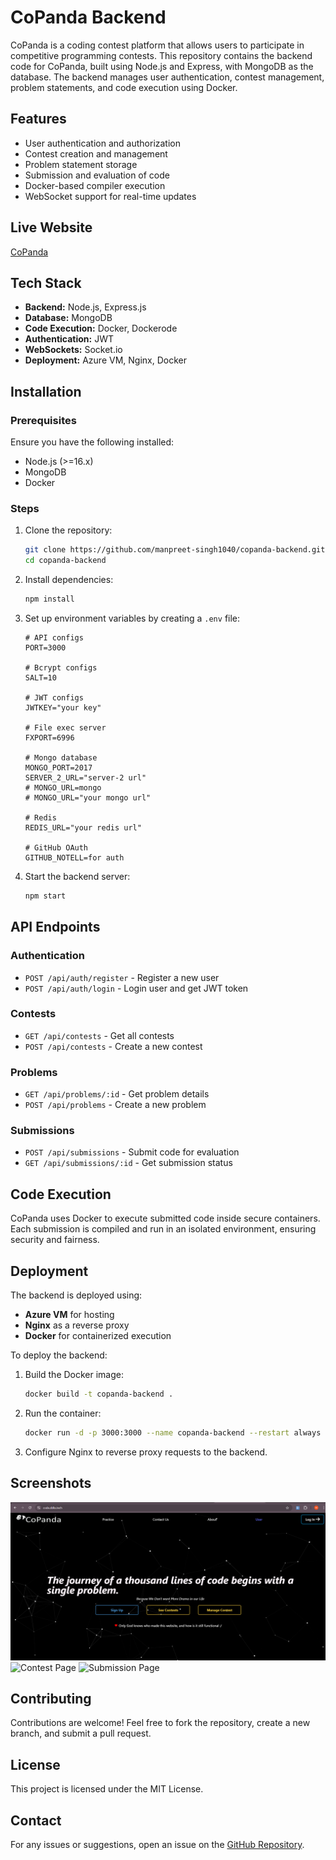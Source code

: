 # CoPanda Backend

CoPanda is a coding contest platform that allows users to participate in competitive programming contests. This repository contains the backend code for CoPanda, built using Node.js and Express, with MongoDB as the database. The backend manages user authentication, contest management, problem statements, and code execution using Docker.

## Features
- User authentication and authorization
- Contest creation and management
- Problem statement storage
- Submission and evaluation of code
- Docker-based compiler execution
- WebSocket support for real-time updates

## Live Website
[CoPanda](https://code.ddks.tech/)

## Tech Stack
- **Backend:** Node.js, Express.js
- **Database:** MongoDB
- **Code Execution:** Docker, Dockerode
- **Authentication:** JWT
- **WebSockets:** Socket.io
- **Deployment:** Azure VM, Nginx, Docker

## Installation

### Prerequisites
Ensure you have the following installed:
- Node.js (>=16.x)
- MongoDB
- Docker

### Steps
1. Clone the repository:
   ```bash
   git clone https://github.com/manpreet-singh1040/copanda-backend.git
   cd copanda-backend
   ```
2. Install dependencies:
   ```bash
   npm install
   ```
3. Set up environment variables by creating a `.env` file:
   ```
   # API configs
   PORT=3000

   # Bcrypt configs
   SALT=10

   # JWT configs
   JWTKEY="your key"

   # File exec server
   FXPORT=6996

   # Mongo database
   MONGO_PORT=2017
   SERVER_2_URL="server-2 url"
   # MONGO_URL=mongo
   # MONGO_URL="your mongo url"

   # Redis
   REDIS_URL="your redis url"

   # GitHub OAuth
   GITHUB_NOTELL=for auth
   ```
4. Start the backend server:
   ```bash
   npm start
   ```

## API Endpoints

### Authentication
- `POST /api/auth/register` - Register a new user
- `POST /api/auth/login` - Login user and get JWT token

### Contests
- `GET /api/contests` - Get all contests
- `POST /api/contests` - Create a new contest

### Problems
- `GET /api/problems/:id` - Get problem details
- `POST /api/problems` - Create a new problem

### Submissions
- `POST /api/submissions` - Submit code for evaluation
- `GET /api/submissions/:id` - Get submission status

## Code Execution
CoPanda uses Docker to execute submitted code inside secure containers. Each submission is compiled and run in an isolated environment, ensuring security and fairness.

## Deployment
The backend is deployed using:
- **Azure VM** for hosting
- **Nginx** as a reverse proxy
- **Docker** for containerized execution

To deploy the backend:
1. Build the Docker image:
   ```bash
   docker build -t copanda-backend .
   ```
2. Run the container:
   ```bash
   docker run -d -p 3000:3000 --name copanda-backend --restart always copanda-backend
   ```
3. Configure Nginx to reverse proxy requests to the backend.

## Screenshots
![CoPanda Homepage](assets/homepage.png)
![Contest Page](assets/contest.png)
![Submission Page](assets/submission.png)

## Contributing
Contributions are welcome! Feel free to fork the repository, create a new branch, and submit a pull request.

## License
This project is licensed under the MIT License.

## Contact
For any issues or suggestions, open an issue on the [GitHub Repository](https://github.com/manpreet-singh1040/copanda-backend).


